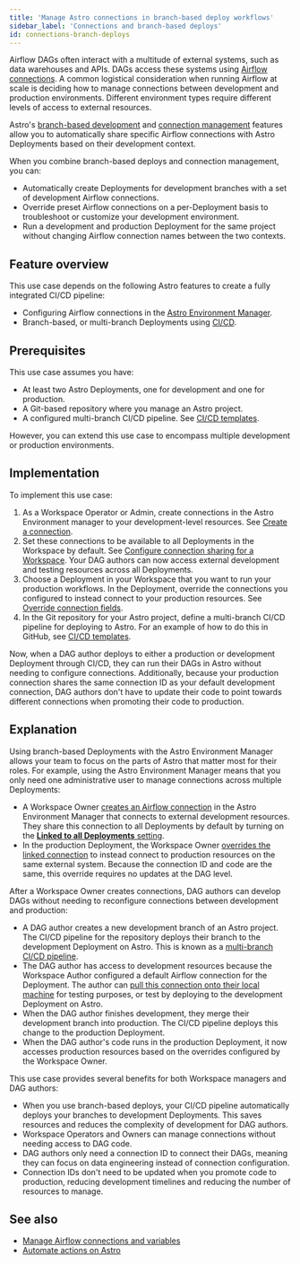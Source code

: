 ```yaml
---
title: 'Manage Astro connections in branch-based deploy workflows'
sidebar_label: 'Connections and branch-based deploys'
id: connections-branch-deploys
---
```


Airflow DAGs often interact with a multitude of external systems, such as data warehouses and APIs. DAGs access these systems using [Airflow connections](manage-connections-variables.md). A common logistical consideration when running Airflow at scale is deciding how to manage connections between development and production environments. Different environment types require different levels of access to external resources.

Astro's [branch-based development](automation-overview.md) and [connection management](manage-connections-variables.md) features allow you to automatically share specific Airflow connections with Astro Deployments based on their development context.

When you combine branch-based deploys and connection management, you can:

- Automatically create Deployments for development branches with a set of development Airflow connections.
- Override preset Airflow connections on a per-Deployment basis to troubleshoot or customize your development environment.
- Run a development and production Deployment for the same project without changing Airflow connection names between the two contexts.

## Feature overview

This use case depends on the following Astro features to create a fully integrated CI/CD pipeline:

- Configuring Airflow connections in the [Astro Environment Manager](manage-connections-variables.md).
- Branch-based, or multi-branch Deployments using [CI/CD](set-up-ci-cd.md#multiple-environments).

## Prerequisites

This use case assumes you have:

- At least two Astro Deployments, one for development and one for production.
- A Git-based repository where you manage an Astro project.
- A configured multi-branch CI/CD pipeline. See [CI/CD templates](ci-cd-templates/template-overview.md).

However, you can extend this use case to encompass multiple development or production environments.

## Implementation

To implement this use case:

1. As a Workspace Operator or Admin, create connections in the Astro Environment manager to your development-level resources. See [Create a connection](create-and-link-connections.md#create-a-connection).
2. Set these connections to be available to all Deployments in the Workspace by default. See [Configure connection sharing for a Workspace](create-and-link-connections.md#configure-connection-sharing-for-a-workspace). Your DAG authors can now access external development and testing resources across all Deployments.
3. Choose a Deployment in your Workspace that you want to run your production workflows. In the Deployment, override the connections you configured to instead connect to your production resources. See [Override connection fields](create-and-link-connections.md#override-connection-fields).
4. In the Git repository for your Astro project, define a multi-branch CI/CD pipeline for deploying to Astro. For an example of how to do this in GitHub, see [CI/CD templates](/ci-cd-templates/github-actions.md?tab=multibranch#deploy-action-templates).

Now, when a DAG author deploys to either a production or development Deployment through CI/CD, they can run their DAGs in Astro without needing to configure connections. Additionally, because your production connection shares the same connection ID as your default development connection, DAG authors don't have to update their code to point towards different connections when promoting their code to production.

## Explanation

Using branch-based Deployments with the Astro Environment Manager allows your team to focus on the parts of Astro that matter most for their roles. For example, using the Astro Environment Manager means that you only need one administrative user to manage connections across multiple Deployments:

- A Workspace Owner [creates an Airflow connection](create-and-link-connections.md#create-a-connection) in the Astro Environment Manager that connects to external development resources. They share this connection to all Deployments by default by turning on the [**Linked to all Deployments** setting](https://docs.astronomer.io/astro/create-and-link-connections#configure-connection-sharing-for-a-workspace).
- In the production Deployment, the Workspace Owner [overrides the linked connection](create-and-link-connections.md#override-connection-fields) to instead connect to production resources on the same external system. Because the connection ID and code are the same, this override requires no updates at the DAG level.

After a Workspace Owner creates connections, DAG authors can develop DAGs without needing to reconfigure connections between development and production:

- A DAG author creates a new development branch of an Astro project. The CI/CD pipeline for the repository deploys their branch to the development Deployment on Astro. This is known as a [multi-branch CI/CD pipeline](set-up-ci-cd.md#multiple-environments).
- The DAG author has access to development resources because the Workspace Author configured a default Airflow connection for the Deployment. The author can [pull this connection onto their local machine](cli/local-connections.md) for testing purposes, or test by deploying to the development Deployment on Astro.
- When the DAG author finishes development, they merge their development branch into production. The CI/CD pipeline deploys this change to the production Deployment.
- When the DAG author's code runs in the production Deployment, it now accesses production resources based on the overrides configured by the Workspace Owner.

This use case provides several benefits for both Workspace managers and DAG authors:

- When you use branch-based deploys, your CI/CD pipeline automatically deploys your branches to development Deployments. This saves resources and reduces the complexity of development for DAG authors.
- Workspace Operators and Owners can manage connections without needing access to DAG code.
- DAG authors only need a connection ID to connect their DAGs, meaning they can focus on data engineering instead of connection configuration.
- Connection IDs don't need to be updated when you promote code to production, reducing development timelines and reducing the number of resources to manage.

## See also

- [Manage Airflow connections and variables](manage-connections-variables.md)
- [Automate actions on Astro](automation-overview.md)
